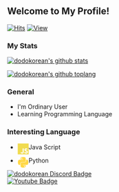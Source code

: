 <div align=left>

## Welcome to My Profile!

[![Hits](https://hits.seeyoufarm.com/api/count/incr/badge.svg?url=https%3A%2F%2Fgithub.com%2Fdodokorean)](https://github.com/dodokorean)
[![View](https://komarev.com/ghpvc/?username=dodokorean&style=flat-square)](https://github.com/dodokorean) 
</div>

### My Stats
[![dodokorean's github stats](https://github-readme-stats.vercel.app/api?username=dodokorean&show_icons=true&theme=merko)](https://github.com/dodokorean)

[![dodokorean's github toplang](https://github-readme-stats-mocha-zeta.vercel.app/api/top-langs/?username=dodokorean&show_icons=true&theme=merko&layout=compact)](https://github.com/dodokorean)
</div>

### General
- I'm Ordinary User
- Learning Programming Language

### Interesting Language
- Java Script <img align="left" width="26px" src="https://github.com/devicons/devicon/blob/master/icons/javascript/javascript-plain.svg"/>

- Python <img align="left" width="26px" src="https://github.com/devicons/devicon/blob/master/icons/python/python-plain.svg"/>

<div align=left>

[![dodokorean Discord Badge](http://img.shields.io/badge/-My%20Discord-black?style=flat-square&logo=discord&link=https://discord.gg/SGg9ZX7)](https://discord.gg/SGg9ZX7)  
[![Youtube Badge](https://img.shields.io/badge/Youtube-ff0000?style=flat-square&logo=youtube&link=https://www.youtube.com/channel/UCVnfclpHNKOe1QkEQxYo1jw)](https://www.youtube.com/channel/UCVnfclpHNKOe1QkEQxYo1jw)

